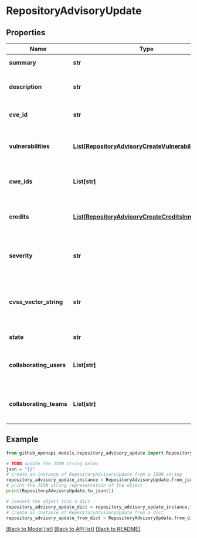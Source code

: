 # RepositoryAdvisoryUpdate


## Properties

Name | Type | Description | Notes
------------ | ------------- | ------------- | -------------
**summary** | **str** | A short summary of the advisory. | [optional] 
**description** | **str** | A detailed description of what the advisory impacts. | [optional] 
**cve_id** | **str** | The Common Vulnerabilities and Exposures (CVE) ID. | [optional] 
**vulnerabilities** | [**List[RepositoryAdvisoryCreateVulnerabilitiesInner]**](RepositoryAdvisoryCreateVulnerabilitiesInner.md) | A product affected by the vulnerability detailed in a repository security advisory. | [optional] 
**cwe_ids** | **List[str]** | A list of Common Weakness Enumeration (CWE) IDs. | [optional] 
**credits** | [**List[RepositoryAdvisoryCreateCreditsInner]**](RepositoryAdvisoryCreateCreditsInner.md) | A list of users receiving credit for their participation in the security advisory. | [optional] 
**severity** | **str** | The severity of the advisory. You must choose between setting this field or &#x60;cvss_vector_string&#x60;. | [optional] 
**cvss_vector_string** | **str** | The CVSS vector that calculates the severity of the advisory. You must choose between setting this field or &#x60;severity&#x60;. | [optional] 
**state** | **str** | The state of the advisory. | [optional] 
**collaborating_users** | **List[str]** | A list of usernames who have been granted write access to the advisory. | [optional] 
**collaborating_teams** | **List[str]** | A list of team slugs which have been granted write access to the advisory. | [optional] 

## Example

```python
from github_openapi.models.repository_advisory_update import RepositoryAdvisoryUpdate

# TODO update the JSON string below
json = "{}"
# create an instance of RepositoryAdvisoryUpdate from a JSON string
repository_advisory_update_instance = RepositoryAdvisoryUpdate.from_json(json)
# print the JSON string representation of the object
print(RepositoryAdvisoryUpdate.to_json())

# convert the object into a dict
repository_advisory_update_dict = repository_advisory_update_instance.to_dict()
# create an instance of RepositoryAdvisoryUpdate from a dict
repository_advisory_update_from_dict = RepositoryAdvisoryUpdate.from_dict(repository_advisory_update_dict)
```
[[Back to Model list]](../README.md#documentation-for-models) [[Back to API list]](../README.md#documentation-for-api-endpoints) [[Back to README]](../README.md)


